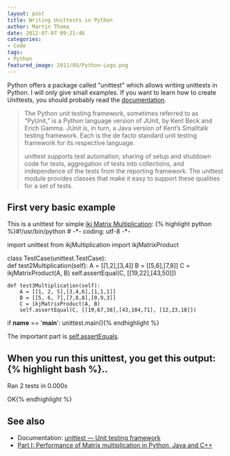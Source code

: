 ```yaml
---
layout: post
title: Writing Unittests in Python
author: Martin Thoma
date: 2012-07-07 09:21:46
categories: 
- Code
tags:
- Python
featured_image: 2011/09/Python-Logo.png
---
```

Python offers a package called "unittest" which allows writing unittests in Python. I will only give small examples. If you want to learn how to create Unittests, you should probably read the <a href="http://docs.python.org/library/unittest.html">documentation</a>.

<blockquote>The Python unit testing framework, sometimes referred to as “PyUnit,” is a Python language version of JUnit, by Kent Beck and Erich Gamma. JUnit is, in turn, a Java version of Kent’s Smalltalk testing framework. Each is the de facto standard unit testing framework for its respective language.

unittest supports test automation, sharing of setup and shutdown code for tests, aggregation of tests into collections, and independence of the tests from the reporting framework. The unittest module provides classes that make it easy to support these qualities for a set of tests.</blockquote>




<h2>First very basic example</h2>
This is a unittest for simple <a href="https://github.com/MartinThoma/matrix-multiplication/blob/master/Python/ikjMultiplication.py">ikj Matrix Multiplication</a>:
{% highlight python %}#!/usr/bin/python
# -*- coding: utf-8 -*-

import unittest
from ikjMultiplication import ikjMatrixProduct

class TestCase(unittest.TestCase):    
    def test2Multiplication(self):
        A = [[1,2],[3,4]]
        B = [[5,6],[7,8]]
        C = ikjMatrixProduct(A, B)
        self.assertEqual(C, [[19,22],[43,50]])
        
    def test3Multiplication(self):
        A = [[1, 2, 5],[3,4,6],[1,1,1]]
        B = [[5, 6, 7],[7,8,8],[0,9,3]]
        C = ikjMatrixProduct(A, B)
        self.assertEqual(C, [[19,67,38],[43,104,71], [12,23,18]])
        
if __name__ == '__main__':
    unittest.main(){% endhighlight %}

The important part is <a href="http://docs.python.org/library/unittest.html#unittest.TestCase.assertEqual">self.assertEquals</a>.

When you run this unittest, you get this output:
{% highlight bash %}..
----------------------------------------------------------------------
Ran 2 tests in 0.000s

OK{% endhighlight %}

<h2>See also</h2>
<ul>
  <li>Documentation: <a href="http://docs.python.org/library/unittest.html">unittest — Unit testing framework</a></li>
  <li><a href="http://martin-thoma.com/matrix-multiplication-python-java-cpp/" title="Part I: Performance of Matrix multiplication in Python, Java and C++">Part I: Performance of Matrix multiplication in Python, Java and C++</a></li>
</ul>
